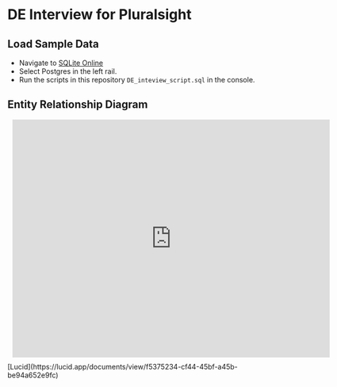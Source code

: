 # DE Interview for Pluralsight

## Load Sample Data

*   Navigate to [SQLite Online](https://sqliteonline.com/)
*   Select Postgres in the left rail.
*   Run the scripts in this repository `DE_inteview_script.sql` in the console.

## Entity Relationship Diagram

<div style="width: 640px; height: 480px; margin: 10px; position: relative;"><iframe allowfullscreen frameborder="0" style="width:640px; height:480px" src="https://lucid.app/documents/embeddedchart/f5375234-cf44-45bf-a45b-be94a652e9fc" id="CUie6_9hdi3P"></iframe></div>
[Lucid](https://lucid.app/documents/view/f5375234-cf44-45bf-a45b-be94a652e9fc)

